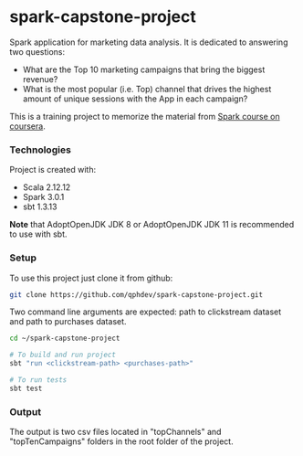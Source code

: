 # spark-capstone-project
Spark application for marketing data analysis. It is dedicated to answering two questions:
* What are the Top 10 marketing campaigns that bring the biggest revenue?
* What is the most popular (i.e. Top) channel that drives the highest amount of unique sessions with the App in each campaign?

This is a training project to memorize the material from [Spark course on coursera](https://www.coursera.org/learn/scala-spark-big-data/home/welcome). 

### Technologies
Project is created with:
* Scala 2.12.12
* Spark 3.0.1
* sbt 1.3.13

__Note__ that AdoptOpenJDK JDK 8 or AdoptOpenJDK JDK 11 is recommended to use with sbt.

### Setup
To use this project just clone it from github:
```bash
git clone https://github.com/qphdev/spark-capstone-project.git
```

Two command line arguments are expected: path to clickstream dataset and path to purchases dataset.
```bash
cd ~/spark-capstone-project

# To build and run project
sbt "run <clickstream-path> <purchases-path>"

# To run tests
sbt test
```

### Output
The output is two csv files located in "topChannels" and "topTenCampaigns" folders in the root folder of the project. 